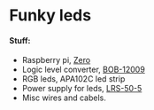 # Funky leds
  
#### Stuff:  
* Raspberry pi, [Zero](https://www.raspberrypi.org/products/pi-zero)
* Logic level converter, [BOB-12009](https://www.sparkfun.com/products/12009)
* RGB leds, APA102C led strip
* Power supply for leds, [LRS-50-5](http://www.meanwell.com/productPdf.aspx?i=399)
* Misc wires and cabels.
